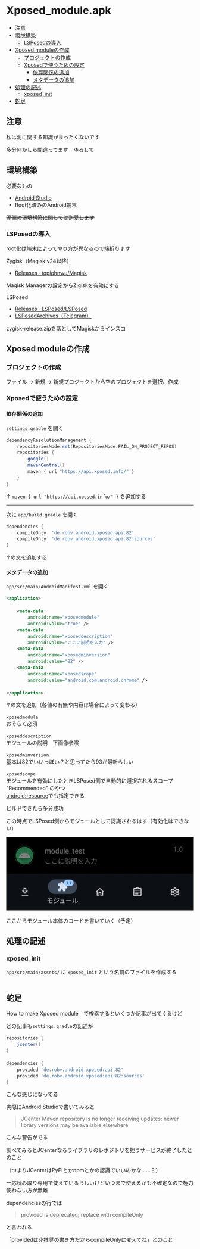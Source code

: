 <!-- omit in toc -->
# Xposed_module.apk

- [注意](#注意)
- [環境構築](#環境構築)
  - [LSPosedの導入](#lsposedの導入)
- [Xposed moduleの作成](#xposed-moduleの作成)
  - [プロジェクトの作成](#プロジェクトの作成)
  - [Xposedで使うための設定](#xposedで使うための設定)
    - [依存関係の追加](#依存関係の追加)
    - [メタデータの追加](#メタデータの追加)
- [処理の記述](#処理の記述)
  - [xposed_init](#xposed_init)
- [蛇足](#蛇足)

## 注意

私は泥に関する知識がまったくないです

多分何かしら間違ってます　ゆるして

## 環境構築

必要なもの

- [Android Studio](https://developer.android.com/studio)
- Root化済みのAndroid端末

~~泥側の環境構築に関しては割愛します~~

### LSPosedの導入

root化は端末によってやり方が異なるので端折ります

Zygisk（Magisk v24以降）

- [Releases · topjohnwu/Magisk](https://github.com/topjohnwu/Magisk/releases)

Magisk Managerの設定からZigiskを有効にする

LSPosed

- [Releases · LSPosed/LSPosed](https://github.com/LSPosed/LSPosed/releases)
- [LSPosedArchives（Telegram）](https://t.me/LSPosedArchives)

zygisk-release.zipを落としてMagiskからインスコ

## Xposed moduleの作成

### プロジェクトの作成

ファイル -> 新規 -> 新規プロジェクトから空のプロジェクトを選択、作成

### Xposedで使うための設定

#### 依存関係の追加

`settings.gradle` を開く

```gradle
dependencyResolutionManagement {
    repositoriesMode.set(RepositoriesMode.FAIL_ON_PROJECT_REPOS)
    repositories {
        google()
        mavenCentral()
        maven { url "https://api.xposed.info/" }
    }
}
```

↑ `maven { url "https://api.xposed.info/" }` を追加する

___

次に `app/build.gradle` を開く

```gradle
dependencies {
    compileOnly  'de.robv.android.xposed:api:82'
    compileOnly  'de.robv.android.xposed:api:82:sources'
}
```

↑の文を追加する

#### メタデータの追加

`app/src/main/AndroidManifest.xml` を開く

```xml
<application>

    <meta-data
        android:name="xposedmodule"
        android:value="true" />
    <meta-data
        android:name="xposeddescription"
        android:value="ここに説明を入力" />
    <meta-data
        android:name="xposedminversion"
        android:value="82" />
    <meta-data
        android:name="xposedscope"
        android:value="android;com.android.chrome" />

</application>  
```

↑の文を追加（各値の有無や内容は場合によって変わる）

`xposedmodule`  
おそらく必須

`xposeddescription`  
モジュールの説明　下画像参照

`xposedminversion`  
基本は82でいいっぽい？と思ってたら93が最新らしい

`xposedscope`  
モジュールを有効にしたときLSPosed側で自動的に選択されるスコープ  
"Recommended" のやつ  
[android:resource](https://developer.android.com/guide/topics/resources/providing-resources)でも指定できる

ビルドできたら多分成功

この時点でLSPosed側からモジュールとして認識されるはす（有効化はできない）

![スクショ](../images/Screenshot_01.jpg)

ここからモジュール本体のコードを書いていく（予定）

## 処理の記述

### xposed_init

`app/src/main/assets/` に `xposed_init` という名前のファイルを作成する

```text
```

## 蛇足

How to make Xposed module　で検索するといくつか記事が出てくるけど

どの記事も`settings.gradle`の記述が

```gradle
repositories {
    jcenter()
}

dependencies {
    provided 'de.robv.android.xposed:api:82'
    provided 'de.robv.android.xposed:api:82:sources'
}
```

こんな感じになってる

実際にAndroid Studioで書いてみると

>JCenter Maven repository is no longer receiving updates: newer library versions may be available elsewhere

こんな警告がでる

調べてみるとJCenterなるライブラリのレポジトリを担うサービスが終了したとのこと

（つまりJCenterはPyPIとかnpmとかの認識でいいのかな……？）

一応読み取り専用で使えているらしいけどいつまで使えるかも不確定なので極力使わない方が無難

dependenciesの行では

>provided is deprecated; replace with compileOnly

と言われる

「providedは非推奨の書き方だからcompileOnlyに変えてね」とのこと
